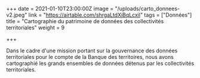 +++
date = 2021-01-10T23:00:00Z
image = "/uploads/carto_donnees-v2.jpeg"
link = "https://airtable.com/shrgaLtdXiBqLcxil"
tags = ["Données"]
title = "Cartographie du patrimoine de données des collectivités territoriales"
weight = 9

+++

Dans le cadre d'une mission portant sur la gouvernance des données territoriales pour le compte de la Banque des territoires, nous avons cartographié les grands ensembles de données détenus par les collectivités territoriales. 
